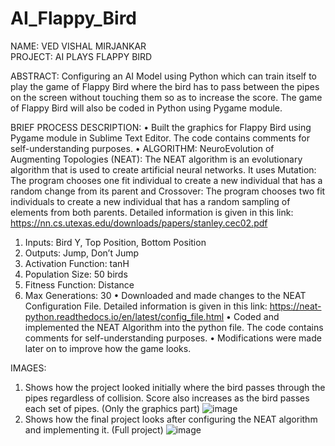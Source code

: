 # AI_Flappy_Bird

NAME: VED VISHAL MIRJANKAR <br/>
PROJECT: AI PLAYS FLAPPY BIRD <br/>

ABSTRACT: 
Configuring an AI Model using Python which can train itself to play the game of Flappy Bird where the bird has to pass between the pipes on the screen without touching them so as to increase the score. The game of Flappy Bird will also be coded in Python using Pygame module.

BRIEF PROCESS DESCRIPTION:
•	Built the graphics for Flappy Bird using Pygame module in Sublime Text Editor. The code contains comments for self-understanding purposes.
•	ALGORITHM: NeuroEvolution of Augmenting Topologies (NEAT):
The NEAT algorithm is an evolutionary algorithm that is used to create artificial neural networks. It uses Mutation: The program chooses one fit individual to create a new individual that has a random change from its parent and Crossover: The program chooses two fit individuals to create a new individual that has a random sampling of elements from both parents. Detailed information is given in this link: 
https://nn.cs.utexas.edu/downloads/papers/stanley.cec02.pdf
  1.	Inputs: Bird Y, Top Position, Bottom Position
  2.	Outputs: Jump, Don’t Jump
  3.	Activation Function: tanH
  4.	Population Size: 50 birds
  5.	Fitness Function: Distance
  6.	Max Generations: 30
•	Downloaded and made changes to the NEAT Configuration File. Detailed information is given in this link:
https://neat-python.readthedocs.io/en/latest/config_file.html
•	Coded and implemented the NEAT Algorithm into the python file. The code contains comments for self-understanding purposes.
•	Modifications were made later on to improve how the game looks.

IMAGES:
1.	Shows how the project looked initially where the bird passes through the pipes regardless of collision. Score also increases as the bird passes each set of pipes. (Only the graphics part)
![image](https://github.com/vmirjankar/AI_Flappy_Bird/assets/111427005/81729bc7-460c-4ffb-81f9-cda221bb0738)
2.	Shows how the final project looks after configuring the NEAT algorithm and implementing it. (Full project)
![image](https://github.com/vmirjankar/AI_Flappy_Bird/assets/111427005/7657bc50-36af-4427-b714-bcc85ecdaae8)






